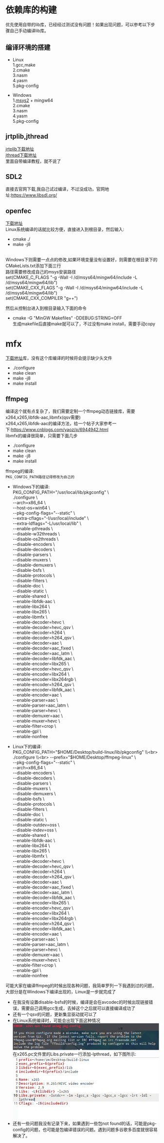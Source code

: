 # 依赖库的构建
优先使用自带的lib库，已经经过测试没有问题！如果出现问题，可以参考以下步骤自己手动编译lib库。
## 编译环境的搭建
* Linux<br>
1.gcc,make<br>
2.cmake<br>
3.nasm<br>
4.yasm<br>
5.pkg-config<br>

* Windows<br>
1.[msys2](http://www.msys2.org/) + mingw64<br>
2.cmake<br>
3.nasm<br>
4.yasm<br>
5.pkg-config

## jrtplib,jthread
[jrtplib下载地址](http://research.edm.uhasselt.be/jori/page/CS/Jrtplib.html)<br>
[jthread下载地址](http://research.edm.uhasselt.be/jori/page/CS/Jthread.html)<br>
里面自带编译教程，就不说了

## SDL2
直接去官网下载,我自己试过编译，不过没成功，官网地址:https://www.libsdl.org/

## openfec
[下载地址](http://www.openfec.org/)<br>
Linux系统编译的话就比较方便，直接进入到根目录，然后输入: 
* cmake ./
* make -j8 <br>
<br>
Windows下则需要一点点的修改,如果环境变量没有设置好，则需要在根目录下的CMakeLists.txt添加下面三行<br>
路径需要修改成自己的msys安装路径<br>
set(CMAKE_C_FLAGS "-g -Wall  -I /d/msys64/mingw64/include -L /d/msys64/mingw64/lib")<br>
set(CMAKE_CXX_FLAGS "-g -Wall  -I /d/msys64/mingw64/include -L /d/msys64/mingw64/lib")<br>
set(CMAKE_CXX_COMPILER "g++")<br>

然后从控制台进入到根目录输入下面的命令<br>
* cmake -G "MinGW Makefiles" -DDEBUG:STRING=OFF<br>
生成makefile后直接make就可以了，不过没有make install，需要手动copy

# mfx
[下载地址](https://github.com/lu-zero/mfx_dispatch)库，没有这个库编译的时候将会提示缺少头文件
* ./configure
* make clean
* make -j8
* make install

## ffmpeg
编译这个就有点复杂了，我们需要定制一个ffmpeg动态链接库，需要x264,x265,libfdk-aac,libmfx(qsv需要)<br>
x264,x265,libfdk-aac的编译方法，给一个帖子大家参考一下:https://www.cnblogs.com/yaoz/p/6944942.html<br>
libmfx的编译很简单，只需要下面几步
* ./configure
* make clean
* make -j8
* make install

ffmpeg的编译:<br>
`PKG_CONFIG_PATH路径记得修改为自己的`<br>
* Windows下的编译:<br>
PKG_CONFIG_PATH="/usr/local/lib/pkgconfig"  \\<br>
  ./configure \\<br>
  --arch=x86_64 \\<br>
  --host-os=win64 \\<br>
  --pkg-config-flags="--static" \\<br>
  --extra-cflags="-I/usr/local/include" \\<br>
  --extra-ldflags="-L/usr/local/lib" \\<br>
  --enable-pthreads \\<br>
  --disable-w32threads \\<br>
  --disable-os2threads \\<br>
  --disable-encoders \\<br>
  --disable-decoders \\<br>
  --disable-parsers  \\<br>
  --disable-muxers \\<br>
  --disable-demuxers \\<br>
  --disable-bsfs \\<br>
  --disable-protocols \\<br>
  --disable-filters \\<br>
  --disable-doc \\<br>
  --disable-static \\<br>
  --enable-shared \\<br>
  --enable-libfdk-aac \\<br>
  --enable-libx264 \\<br>
  --enable-libx265 \\<br>
  --enable-libmfx \\<br>
  --enable-decoder=hevc \\<br>
  --enable-decoder=hevc_qsv \\<br>
  --enable-decoder=h264 \\<br>
  --enable-decoder=h264_qsv \\<br>
  --enable-decoder=aac \\<br>
  --enable-decoder=aac_fixed \\<br>
  --enable-decoder=aac_latm \\<br>
  --enable-decoder=libfdk_aac \\<br>
  --enable-encoder=libx265 \\<br>
  --enable-encoder=hevc_qsv \\<br>
  --enable-encoder=libx264 \\<br>
  --enable-encoder=libx264rgb \\<br>
  --enable-encoder=h264_qsv \\<br>
  --enable-encoder=libfdk_aac \\<br>
  --enable-encoder=aac \\<br>
  --enable-parser=aac \\<br>
  --enable-parser=aac_latm \\<br>
  --enable-parser=hevc \\<br>
  --enable-demuxer=aac \\<br>
  --enable-muxer=hevc \\<br>
  --enable-filter=crop \\<br>
  --enable-gpl \\<br>
  --enable-nonfree
  
* Linux下的编译:<br>
PKG_CONFIG_PATH="$HOME/Desktop/build-linux/lib/pkgconfig" \\<br>
   ./configure \\<br>
  --prefix="$HOME/Desktop/ffmpeg-linux" \\<br>
  --pkg-config-flags="--static" \\<br>
  --arch=x86_64 \\<br>
  --disable-encoders \\<br>
  --disable-decoders \\<br>
  --disable-parsers  \\<br>
  --disable-muxers \\<br>
  --disable-demuxers \\<br>
  --disable-bsfs \\<br>
  --disable-protocols \\<br>
  --disable-filters \\<br>
  --disable-doc \\<br>
  --disable-static \\<br>
  --disable-outdev=oss \\<br>
  --disable-indev=oss \\<br>
  --enable-shared \\<br>
  --enable-libfdk-aac \\<br>
  --enable-libx264 \\<br>
  --enable-libx265 \\<br>
  --enable-libmfx \\<br>
  --enable-decoder=hevc \\<br>
  --enable-decoder=hevc_qsv \\<br>
  --enable-decoder=h264 \\<br>
  --enable-decoder=h264_qsv \\<br>
  --enable-decoder=aac \\<br>
  --enable-decoder=aac_fixed \\<br>
  --enable-decoder=aac_latm \\<br>
  --enable-decoder=libfdk_aac \\<br>
  --enable-encoder=libx265 \\<br>
  --enable-encoder=hevc_qsv \\<br>
  --enable-encoder=libx264 \\<br>
  --enable-encoder=libx264rgb \\<br>
  --enable-encoder=h264_qsv \\<br>
  --enable-encoder=libfdk_aac \\<br>
  --enable-encoder=aac \\<br>
  --enable-parser=aac \\<br>
  --enable-parser=aac_latm \\<br>
  --enable-parser=hevc \\<br>
  --enable-demuxer=aac \\<br>
  --enable-muxer=hevc \\<br>
  --enable-filter=crop \\<br>
  --enable-gpl \\<br>
  --enable-nonfree

可能大家在编译ffmpeg的时候出现各种问题，我简单罗列一下我遇到过的问题，大部分是在Windows下编译出现的，Linux是一步就完成了<br>
* 在我没有设置disable-bsfs的时候，编译是会在avcodec的时候出现链接错误，需要自己调用gcc生成，去掉这个之后就可以直接编译成功了
* 还有一个qsv的问题，更新集显驱动就可以了
* 在Linux系统编译时，可能会出现下面这种情况<br>
![](https://github.com/ZhongHuaRong/rtplivelib/blob/master/img/not_found_x265.png)<br>
在x265.pc文件里的Libs.private一行添加-lpthread，如下图所示:<br>
![](https://github.com/ZhongHuaRong/rtplivelib/blob/master/img/x265_pkg_config.png)<br>
* 还有一些问题我没有记录下来，如果遇到一些包not found的话，可能是pkg-config的问题，也可能是包编译错误的问题。遇到问题多谷歌多百度就很容易解决了。

